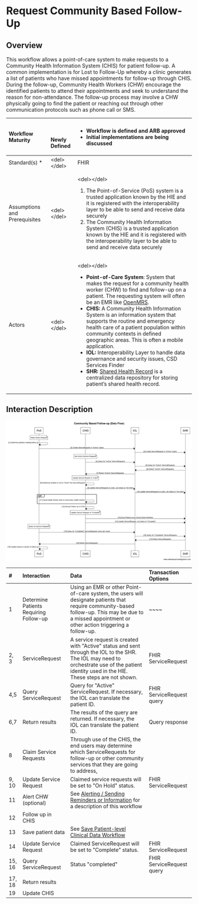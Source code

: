 # Request Community Based Follow-Up

## Overview

This workflow allows a point-of-care system to make requests to a Community Health Information System \(CHIS\) for patient follow-up. A common implementation is for Lost to Follow-Up whereby a clinic generates a list of patients who have missed appointments for follow-up through CHIS. During the follow-up, Community Health Workers \(CHW\) encourage the identified patients to attend their appointments and seek to understand the reason for non-attendance. The follow-up process may involve a CHW physically going to find the patient or reaching out through other communication protocols such as phone call or SMS.

<table>
  <thead>
    <tr>
      <th style="text-align:left"><b>Workflow Maturity</b>
      </th>
      <th style="text-align:left">
        <p>
          <img src="https://lh6.googleusercontent.com/Kxkqfa92YGW3mIOmWio0Twi4YLMA92z6mL1MuFzkx4AWS5CX5zbzWid5z4p2W-e6O66llKpaU0r6lzwyXfhbIiWmkVEuPDy6stX5x5L8uC2DkEXs6qUFX-7xxXTlb9hbkg"
          alt/>
        </p>
        <p><b>Newly Defined</b>
        </p>
      </th>
      <th style="text-align:left">
        <p></p>
        <ul>
          <li>Workflow is defined and ARB approved</li>
          <li>Initial implementations are being discussed</li>
        </ul>
      </th>
    </tr>
  </thead>
  <tbody>
    <tr>
      <td style="text-align:left">Standard(s) *</td>
      <td style="text-align:left">&lt;del&gt;&lt;/del&gt;</td>
      <td style="text-align:left">FHIR</td>
    </tr>
    <tr>
      <td style="text-align:left">Assumptions and Prerequisites</td>
      <td style="text-align:left">&lt;del&gt;&lt;/del&gt;</td>
      <td style="text-align:left">
        <p>&lt;del&gt;&lt;/del&gt;</p>
        <ol>
          <li>The Point-of-Service (PoS) system is a trusted application known by the
            HIE and it is registered with the interoperability layer to be able to
            send and receive data securely</li>
          <li>The Community Health Information System (CHIS) is a trusted application
            known by the HIE and it is registered with the interoperability layer to
            be able to send and receive data securely</li>
        </ol>
      </td>
    </tr>
    <tr>
      <td style="text-align:left">Actors</td>
      <td style="text-align:left">&lt;del&gt;&lt;/del&gt;</td>
      <td style="text-align:left">
        <p>&lt;del&gt;&lt;/del&gt;</p>
        <ul>
          <li><b>Point-of-Care System</b>: System that makes the request for a community
            health worker (CHW) to find and follow-up on a patient. The requesting
            system will often be an EMR like <a href="https://openmrs.org/">OpenMRS</a>.</li>
          <li><b>CHIS:</b> A Community Health Information System is an information system
            that supports the routine and emergency health care of a patient population
            within community contexts in defined geographic areas. This is often a
            mobile application.</li>
          <li><b>IOL:</b> Interoperability Layer to handle data governance and security
            issues, CSD Services Finder</li>
          <li><b>SHR:</b>  <a href="https://wiki.ohie.org/display/SUB/Shared+Health+Record+Community">Shared Health Record</a> is
            a centralized data repository for storing patient&#x2019;s shared health
            record.</li>
        </ul>
      </td>
    </tr>
  </tbody>
</table>

## **Interaction Description**

![](../../.gitbook/assets/community-based-follow-up-data-flow-4-%20%281%29%20%281%29.png)

| **\#** | Interaction | Data | Transaction Options |
| :--- | :--- | :--- | :--- |
| 1 | Determine Patients Requiring Follow-up | Using an EMR or other Point-of-care system, the users will designate patients that require community-based follow-up.  This may be due to a missed appointment or other action triggering a follow-up. | ~~~~ |
| 2, 3 | ServiceRequest | A service request is created with "Active" status and sent through the IOL to the SHR.  The IOL may need to orchestrate use of the patient identity used in the HIE.  These steps are not shown. | FHIR ServiceRequest |
| 4,5 | Query ServiceRequest | Query for "Active" ServiceRequest.  If necessary, the IOL can translate the patient ID. | FHIR ServiceRequest query |
| 6,7 | Return results | The results of the query are returned.  If necessary, the IOL can translate the patient ID. | Query response |
| 8 | Claim Service Requests | Through use of the CHIS, the end users may determine which ServiceRequests for follow-up or other community services that they are going to address, |  |
| 9, 10 | Update Service Request | Claimed service requests will be set to "On Hold" status. | FHIR ServiceRequest |
| 11 | Alert CHW \(optional\) | See [Alerting / Sending Reminders or Information](../alerting-sending-reminders-or-information/) for a description of this workflow |  |
| 12 | Follow up in CHIS |  |  |
| 13 | Save patient data | See [Save Patient-level Clinical Data Workflow](../shared-health-record/save-patient-level-clinical-data-workflow.md) |  |
| 14 | Update Service Request | Claimed ServiceRequest will be set to "Complete" status. | FHIR ServiceRequest |
| 15, 16 | Query ServiceRequest | Status "completed" | FHIR ServiceRequest query |
| 17, 18 | Return results |  |  |
| 19 | Update CHIS |  |  |

